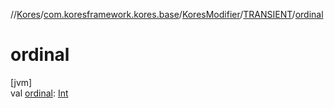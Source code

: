 //[Kores](../../../../index.md)/[com.koresframework.kores.base](../../index.md)/[KoresModifier](../index.md)/[TRANSIENT](index.md)/[ordinal](ordinal.md)

# ordinal

[jvm]\
val [ordinal](ordinal.md): [Int](https://kotlinlang.org/api/latest/jvm/stdlib/kotlin/-int/index.html)
